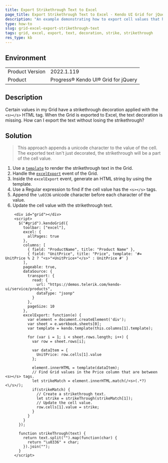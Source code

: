 ```yaml
---
title: Export Strikethrough Text to Excel
page_title: Export Strikethrough Text to Excel - Kendo UI Grid for jQuery
description: "An example demonstrating how to export cell values that have a strikethrough decoration."
type: how-to
slug: grid-excel-export-strikethrough-text
tags: grid, excel, export, text, decoration, strike, strikethrough
res_type: kb
---
```


## Environment

<table>
	<tr>
		<td>Product Version</td>
		<td>2022.1.119</td>
	</tr>
	<tr>
		<td>Product</td>
		<td>Progress® Kendo UI® Grid for jQuery</td>
	</tr>
</table>

## Description

Certain values in my Grid have a strikethrough decoration applied with the `<s></s>` HTML tag. When the Grid is exported to Excel, the text decoration is missing. How can I export the text without losing the strikethrough?

## Solution

> This approach appends a unicode character to the value of the cell. The exported text isn't just decorated, the strikethrough will be a part of the cell value.

1. Use a [`template`](/api/javascript/ui/grid/configuration/columns.template) to render the strikethrough text in the Grid.
1. Handle the [`excelExport`](/api/javascript/ui/grid/events/excelexport) event of the Grid.
1. Inside the `excelExport` event, generate an HTML string by using the template.
1. Use a Regular expression to find if the cell value has the `<s></s>` tags.
1. Append the `\u0336` unicode character before each character of the value.
1. Update the cell value with the strikethrough text.

```dojo
    <div id="grid"></div>
    <script>
      $("#grid").kendoGrid({
        toolbar: ["excel"],
        excel: {
          allPages: true
        },
        columns: [
          { field: "ProductName", title: "Product Name" },
          { field: "UnitPrice", title: "Price", template: '#= UnitPrice % 2 ? "<s>"+UnitPrice+"</s>" : UnitPrice #' }
        ],
        pageable: true,
        dataSource: {
          transport: {
            read: {
              url: "https://demos.telerik.com/kendo-ui/service/products",
              dataType: "jsonp"
            }
          },
          pageSize: 10
        },
        excelExport: function(e) {
          var element = document.createElement('div');
          var sheet = e.workbook.sheets[0];
          var template = kendo.template(this.columns[1].template);

          for (var i = 1; i < sheet.rows.length; i++) {
            var row = sheet.rows[i];

            var dataItem = {
              UnitPrice: row.cells[1].value
            };

            element.innerHTML = template(dataItem);
            // Find Grid values in the Price column that are between <s></s> tags.
            let strikeMatch = element.innerHTML.match(/<s>(.*?)<\/s>/);
            if(strikeMatch) {
              // Create a strikethrough text.
              let strike = strikeThrough(strikeMatch[1]);
              // Update the cell value.
              row.cells[1].value = strike;
            }
          }
        }
      });

      function strikeThrough(text) {
        return text.split("").map(function(char) {
          return "\u0336" + char;
        }).join("");
      }
    </script>
```